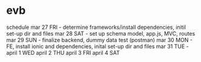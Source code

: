 # evb

schedule
mar 27 FRI - determine frameworks/install dependencies, initil set-up dir and files
mar 28 SAT - set up schema model, app.js, MVC, routes
mar 29 SUN - finalize backend, dummy data test (postman)
mar 30 MON - FE, install ionic and dependencies, inital set-up dir and files
mar 31 TUE - 
april 1 WED
april 2 THU
april 3 FRI
april 4 SAT